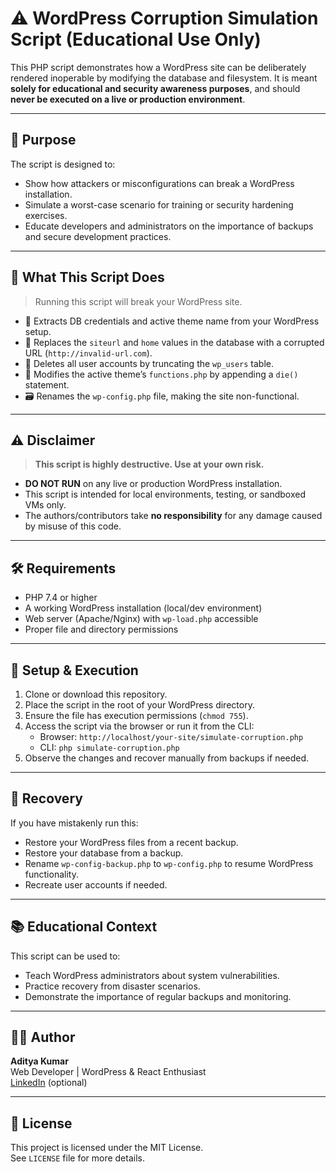 # ⚠️ WordPress Corruption Simulation Script (Educational Use Only)

This PHP script demonstrates how a WordPress site can be deliberately rendered inoperable by modifying the database and filesystem. It is meant **solely for educational and security awareness purposes**, and should **never be executed on a live or production environment**.

---

## 🧠 Purpose

The script is designed to:
- Show how attackers or misconfigurations can break a WordPress installation.
- Simulate a worst-case scenario for training or security hardening exercises.
- Educate developers and administrators on the importance of backups and secure development practices.

---

## 🚨 What This Script Does

> Running this script will break your WordPress site.

- 🔐 Extracts DB credentials and active theme name from your WordPress setup.
- 🧨 Replaces the `siteurl` and `home` values in the database with a corrupted URL (`http://invalid-url.com`).
- 🧹 Deletes all user accounts by truncating the `wp_users` table.
- 📴 Modifies the active theme’s `functions.php` by appending a `die()` statement.
- 🗃️ Renames the `wp-config.php` file, making the site non-functional.

---

## ⚠️ Disclaimer

> **This script is highly destructive. Use at your own risk.**

- **DO NOT RUN** on any live or production WordPress installation.
- This script is intended for local environments, testing, or sandboxed VMs only.
- The authors/contributors take **no responsibility** for any damage caused by misuse of this code.

---

## 🛠️ Requirements

- PHP 7.4 or higher
- A working WordPress installation (local/dev environment)
- Web server (Apache/Nginx) with `wp-load.php` accessible
- Proper file and directory permissions

---

## 🧪 Setup & Execution

1. Clone or download this repository.
2. Place the script in the root of your WordPress directory.
3. Ensure the file has execution permissions (`chmod 755`).
4. Access the script via the browser or run it from the CLI:
   - Browser: `http://localhost/your-site/simulate-corruption.php`
   - CLI: `php simulate-corruption.php`
5. Observe the changes and recover manually from backups if needed.

---

## 🧯 Recovery

If you have mistakenly run this:
- Restore your WordPress files from a recent backup.
- Restore your database from a backup.
- Rename `wp-config-backup.php` to `wp-config.php` to resume WordPress functionality.
- Recreate user accounts if needed.

---

## 📚 Educational Context

This script can be used to:
- Teach WordPress administrators about system vulnerabilities.
- Practice recovery from disaster scenarios.
- Demonstrate the importance of regular backups and monitoring.

---

## 🧑‍💻 Author

**Aditya Kumar**  
Web Developer | WordPress & React Enthusiast  
[LinkedIn](https://www.linkedin.com/in/trancedtales/) (optional)

---

## 📄 License

This project is licensed under the MIT License.  
See `LICENSE` file for more details.

